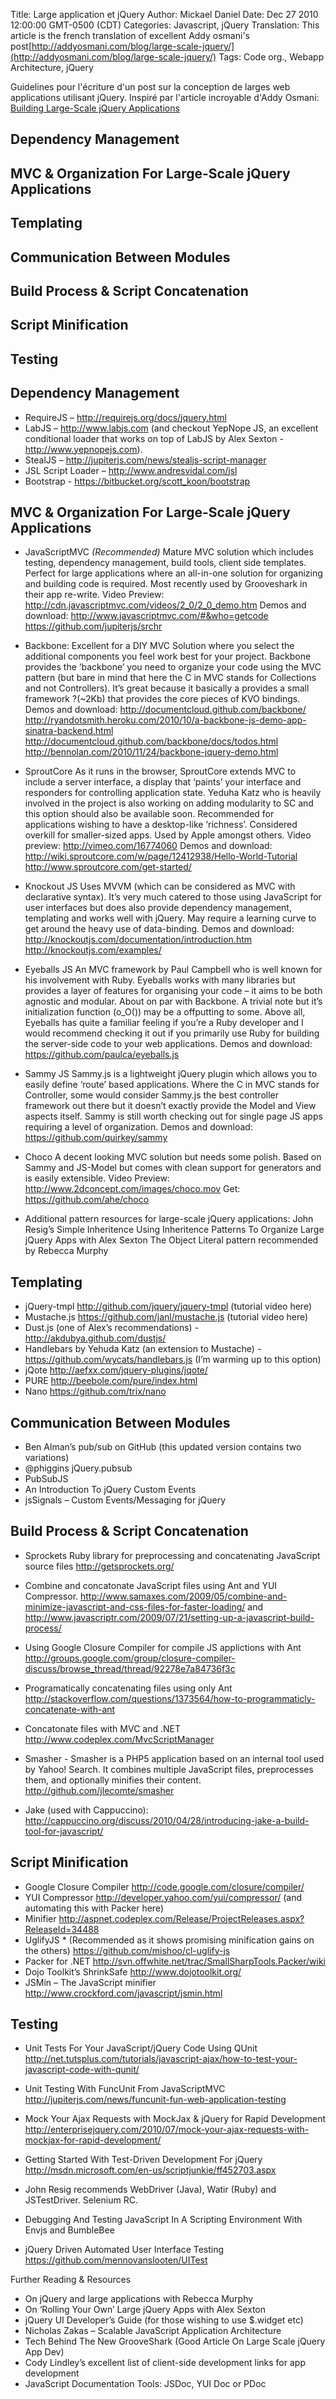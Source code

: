 Title: Large application et jQuery
Author: Mickael Daniel
Date: Dec 27 2010 12:00:00 GMT-0500 (CDT)
Categories: Javascript, jQuery
Translation: This article is the french translation of excellent Addy osmani's post[http://addyosmani.com/blog/large-scale-jquery/](http://addyosmani.com/blog/large-scale-jquery/)
Tags: Code org., Webapp Architecture, jQuery

Guidelines pour l'écriture d'un post sur la conception de larges web applications utilisant jQuery. Inspiré par l'article incroyable d'Addy Osmani: [Building Large-Scale jQuery Applications](http://addyosmani.com/blog/large-scale-jquery/)

## Dependency Management
## MVC & Organization For Large-Scale jQuery Applications
## Templating
## Communication Between Modules
## Build Process & Script Concatenation
## Script Minification
## Testing

## Dependency Management

* RequireJS – http://requirejs.org/docs/jquery.html
* LabJS – http://www.labjs.com (and checkout YepNope JS, an excellent conditional loader that works on top of LabJS by Alex Sexton - http://www.yepnopejs.com).
* StealJS – http://jupiterjs.com/news/stealjs-script-manager
* JSL Script Loader – http://www.andresvidal.com/jsl
* Bootstrap - https://bitbucket.org/scott_koon/bootstrap
 

## MVC & Organization For Large-Scale jQuery Applications

* JavaScriptMVC *(Recommended)* Mature MVC solution which includes testing, dependency management, build tools, client side templates. Perfect for large applications where an all-in-one solution for organizing and building code is required. Most recently used by Grooveshark in their app re-write.
Video Preview: http://cdn.javascriptmvc.com/videos/2_0/2_0_demo.htm
Demos and download:
 http://www.javascriptmvc.com/#&who=getcode
https://github.com/jupiterjs/srchr

* Backbone: Excellent for a DIY MVC Solution where you select the additional components you feel work best for your project. Backbone provides the ‘backbone’ you need to organize your code using the MVC pattern (but bare in mind that here the C in MVC stands for Collections and not Controllers). It’s great because it basically a provides a small framework ?(~2Kb) that provides the core pieces of KVO bindings.
Demos and download:
http://documentcloud.github.com/backbone/
http://ryandotsmith.heroku.com/2010/10/a-backbone-js-demo-app-sinatra-backend.html
http://documentcloud.github.com/backbone/docs/todos.html
http://bennolan.com/2010/11/24/backbone-jquery-demo.html

* SproutCore
As it runs in the browser, SproutCore extends MVC to include a server interface, a display that ‘paints’ your interface and responders for controlling application state. Yeduha Katz who is heavily involved in the project is also working on adding modularity to SC and this option should also be available soon. Recommended for applications wishing to have a desktop-like ‘richness’. Considered overkill for smaller-sized apps. Used by Apple amongst others.
Video preview: http://vimeo.com/16774060
Demos and download:
http://wiki.sproutcore.com/w/page/12412938/Hello-World-Tutorial
http://www.sproutcore.com/get-started/

* Knockout JS 
Uses MVVM (which can be considered as MVC with declarative syntax). It’s very much catered to those using JavaScript for user interfaces but does also provide dependency management, templating and works well with jQuery. May require a learning curve to get around the heavy use of data-binding.
Demos and download:
http://knockoutjs.com/documentation/introduction.htm
http://knockoutjs.com/examples/

* Eyeballs JS
An MVC framework by Paul Campbell who is well known for his involvement with Ruby. Eyeballs works with many libraries but provides a layer of features for organising your code – it aims to be both agnostic and modular. About on par with Backbone. A trivial note but it’s initialization function (o_O()) may be a offputting to some. Above all, Eyeballs has quite a familiar feeling if you’re a Ruby developer and I would recommend checking it out if you primarily use Ruby for building the server-side code to your web applications.
Demos and download:
https://github.com/paulca/eyeballs.js

* Sammy JS
Sammy.js is a lightweight jQuery plugin which allows you to easily define ‘route’ based applications. Where the C in MVC stands for Controller, some would consider Sammy.js the best controller framework out there but it doesn’t exactly provide the Model and View aspects itself. Sammy is still worth checking out for single page JS apps requiring a level of organization.
Demos and download:
https://github.com/quirkey/sammy

* Choco
A decent looking MVC solution but needs some polish. Based on Sammy and JS-Model but comes with clean support for generators and is easily extensible.
Video Preview: http://www.2dconcept.com/images/choco.mov
Get:  https://github.com/ahe/choco



* Additional pattern resources for large-scale jQuery applications:
John Resig’s Simple Inheritence
Using Inheritence Patterns To Organize Large jQuery Apps with Alex Sexton
The Object Literal pattern recommended by Rebecca Murphy


## Templating

* jQuery-tmpl http://github.com/jquery/jquery-tmpl (tutorial video here)
* Mustache.js https://github.com/janl/mustache.js (tutorial video here)
* Dust.js (one of Alex’s recommendations) - http://akdubya.github.com/dustjs/
* Handlebars by Yehuda Katz (an extension to Mustache) - https://github.com/wycats/handlebars.js (I’m warming up to this option)
* jQote http://aefxx.com/jquery-plugins/jqote/
* PURE http://beebole.com/pure/index.html
* Nano https://github.com/trix/nano
 

## Communication Between Modules

* Ben Alman’s pub/sub on GitHub (this updated version contains two variations)
* @phiggins jQuery.pubsub
* PubSubJS
* An Introduction To jQuery Custom Events
* jsSignals – Custom Events/Messaging for jQuery
 

## Build Process & Script Concatenation

* Sprockets Ruby library for preprocessing and concatenating JavaScript source files http://getsprockets.org/ 

* Combine and concatonate JavaScript files using Ant and YUI Compressor. http://www.samaxes.com/2009/05/combine-and-minimize-javascript-and-css-files-for-faster-loading/ and http://www.javascriptr.com/2009/07/21/setting-up-a-javascript-build-process/

* Using Google Closure Compiler for compile JS applictions with Ant http://groups.google.com/group/closure-compiler-discuss/browse_thread/thread/92278e7a84736f3c

* Programatically concatenating files using only Ant http://stackoverflow.com/questions/1373564/how-to-programmaticly-concatenate-with-ant

* Concatonate files with MVC and .NET http://www.codeplex.com/MvcScriptManager

* Smasher - Smasher is a PHP5 application based on an internal tool used by Yahoo! Search. It combines multiple JavaScript files, preprocesses them, and optionally minifies their content. http://github.com/jlecomte/smasher

* Jake (used with Cappuccino): http://cappuccino.org/discuss/2010/04/28/introducing-jake-a-build-tool-for-javascript/
 

## Script Minification

* Google Closure Compiler http://code.google.com/closure/compiler/
* YUI Compressor http://developer.yahoo.com/yui/compressor/ (and automating this with Packer here)
* Minifier http://aspnet.codeplex.com/Release/ProjectReleases.aspx?ReleaseId=34488
* UglifyJS * (Recommended as it shows promising minification gains on the others) https://github.com/mishoo/cl-uglify-js
* Packer for .NET http://svn.offwhite.net/trac/SmallSharpTools.Packer/wiki
* Dojo Toolkit’s ShrinkSafe http://www.dojotoolkit.org/
* JSMin – The JavaScript minifier http://www.crockford.com/javascript/jsmin.html
 

## Testing

* Unit Tests For Your JavaScript/jQuery Code Using QUnit http://net.tutsplus.com/tutorials/javascript-ajax/how-to-test-your-javascript-code-with-qunit/

* Unit Testing With FuncUnit From JavaScriptMVC
http://jupiterjs.com/news/funcunit-fun-web-application-testing

* Mock Your Ajax Requests with MockJax & jQuery for Rapid Development
http://enterprisejquery.com/2010/07/mock-your-ajax-requests-with-mockjax-for-rapid-development/

* Getting Started With Test-Driven Development For jQuery
http://msdn.microsoft.com/en-us/scriptjunkie/ff452703.aspx

* John Resig recommends WebDriver (Java), Watir (Ruby) and JSTestDriver. Selenium RC.

* Debugging And Testing JavaScript In A Scripting Environment With Envjs and BumbleBee

* jQuery Driven Automated User Interface Testing
https://github.com/mennovanslooten/UITest


 

Further Reading & Resources

* On jQuery and large applications with Rebecca Murphy
* On ‘Rolling Your Own’ Large jQuery Apps with Alex Sexton
* jQuery UI Developer’s Guide (for those wishing to use $.widget etc)
* Nicholas Zakas – Scalable JavaScript Application Architecture
* Tech Behind The New GrooveShark (Good Article On Large Scale jQuery App Dev)
* Cody Lindley’s excellent list of client-side development links for app development
* JavaScript Documentation Tools: JSDoc, YUI Doc or PDoc